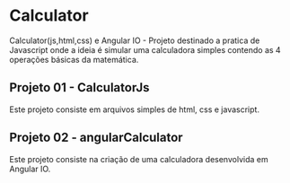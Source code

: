 # Calculator
Calculator(js,html,css) e Angular IO - Projeto destinado a pratica de Javascript onde a ideia é simular uma calculadora simples contendo as 4 operações básicas da matemática.

## Projeto 01 - CalculatorJs
Este projeto consiste em arquivos simples de html, css e javascript. 


## Projeto 02 - angularCalculator
Este projeto consiste na criação de uma calculadora desenvolvida em Angular IO. 